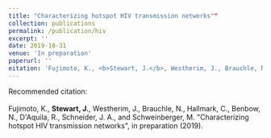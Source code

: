 ```yaml
---
title: "Characterizing hotspot HIV transmission networks""
collection: publications
permalink: /publication/hiv
excerpt: ''
date: 2019-10-31
venue: 'In preparation'
paperurl: ''
eitation: 'Fujimoto, K., <b>Stewart, J.</b>, Westherim, J., Brauchle, N., Hallmark, C., Benbow, N., D&#39;Aquila, R., Schneider, J. A., and Schweinberger, M. &quot;Characterizing hotspot HIV transmission networks&quot;, in preparation (2019).'
---
```



Recommended citation:<br><br>Fujimoto, K., <b>Stewart, J.</b>, Westherim, J., Brauchle, N., Hallmark, C., Benbow, N., D&#39;Aquila, R., Schneider, J. A., and Schweinberger, M. &quot;Characterizing hotspot HIV transmission networks&quot;, in preparation (2019).
